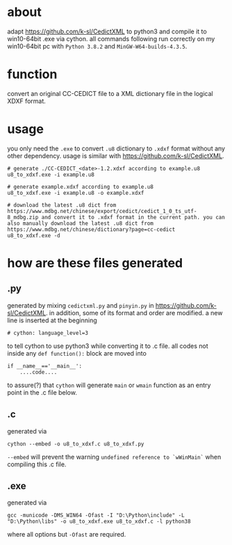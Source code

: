 # about
adapt https://github.com/k-sl/CedictXML to python3 and compile it to win10-64bit .exe via cython. all commands following run correctly on my win10-64bit pc with `Python 3.8.2` and `MinGW-W64-builds-4.3.5`.

# function
convert an original CC-CEDICT file to a XML dictionary file in the logical XDXF format.

# usage
you only need the `.exe` to convert `.u8` dictionary to `.xdxf` format without any other dependency. usage is similar with https://github.com/k-sl/CedictXML. 
```
# generate ./CC-CEDICT_<date>-1.2.xdxf according to example.u8
u8_to_xdxf.exe -i example.u8

# generate example.xdxf according to example.u8
u8_to_xdxf.exe -i example.u8 -o example.xdxf

# download the latest .u8 dict from https://www.mdbg.net/chinese/export/cedict/cedict_1_0_ts_utf-8_mdbg.zip and convert it to .xdxf format in the current path. you can also manually download the latest .u8 dict from https://www.mdbg.net/chinese/dictionary?page=cc-cedict
u8_to_xdxf.exe -d
```

# how are these files generated

## .py
generated by mixing `cedictxml.py` and `pinyin.py` in https://github.com/k-sl/CedictXML. in addition, some of its format and order are modified. a new line is inserted at the beginning
```
# cython: language_level=3
```
to tell cython to use python3 while converting it to .c file. all codes not inside any `def function():` block are moved into
```
if __name__=='__main__':
    ....code....
```
to assure(?) that `cython` will generate `main` or `wmain` function as an entry point in the .c file below. 

## .c
generated via
```
cython --embed -o u8_to_xdxf.c u8_to_xdxf.py
```
`--embed` will prevent the warning `` undefined reference to `wWinMain` `` when compiling this .c file. 

## .exe
generated via
```
gcc -municode -DMS_WIN64 -Ofast -I "D:\Python\include" -L "D:\Python\libs" -o u8_to_xdxf.exe u8_to_xdxf.c -l python38
```
where all options but `-Ofast` are required. 
